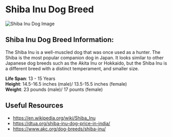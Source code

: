 # Shiba Inu Dog Breed
![Shiba Inu Dog Image](https://dtua.org/wp-content/uploads/2022/08/shiba-dog.jpg)
## Shiba Inu Dog Breed Information:
<p>The Shiba Inu is a well-muscled dog that was once used as a hunter. The Shiba is the most popular companion dog in Japan. It looks similar to other Japanese dog breeds such as the Akita Inu or Hokkaido, but the Shiba Inu is a different breed with a distinct temperament, and smaller size.
</p>

<b>Life Span</b>:  13 - 15 Years<br>
<b>Height</b>: 14.5-16.5 inches (male)/ 13.5-15.5 inches (female)<br>
<b>Weight</b>: 23 pounds (male)/ 17 pounts (female)<br>

## Useful Resources

- https://en.wikipedia.org/wiki/Shiba_Inu
- https://dtua.org/shiba-inu-dog-price-in-india/
- https://www.akc.org/dog-breeds/shiba-inu/
